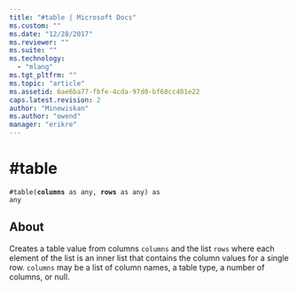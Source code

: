 ```yaml
---
title: "#table | Microsoft Docs"
ms.custom: ""
ms.date: "12/28/2017"
ms.reviewer: ""
ms.suite: ""
ms.technology: 
  - "mlang"
ms.tgt_pltfrm: ""
ms.topic: "article"
ms.assetid: 6ae6ba77-fbfe-4cda-97d0-bf68cc481e22
caps.latest.revision: 2
author: "Minewiskan"
ms.author: "owend"
manager: "erikre"
---
```

# #table
<code>#table(<b>columns</b> as any, <b>rows</b> as any) as any</code>

## About
Creates a table value from columns <code>columns</code> and the list <code>rows</code> where each element of the list is an inner list that contains the column values for a single row. <code>columns</code> may be a list of column names, a table type, a number of columns, or null.

  
